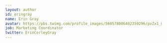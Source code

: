 ```yaml
---
layout: author
id: eringray
name: Erin Gray
avatar: https://pbs.twimg.com/profile_images/560578006402359296/pvZx1_mB_400x400.jpeg
job: Marketing Coordinator
twitter: ErinCorleyGray
---
```

